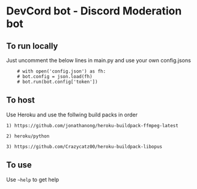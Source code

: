 # DevCord bot  - Discord Moderation bot

## To run locally

Just uncomment  the below lines in main.py
and use your own config.jsons

```
    # with open('config.json') as fh:
    # bot.config = json.load(fh)
    # bot.run(bot.config['token'])
```

## To host

Use Heroku and use the follwing build packs in order

```
1) https://github.com/jonathanong/heroku-buildpack-ffmpeg-latest

2) heroku/python

3) https://github.com/Crazycatz00/heroku-buildpack-libopus

```
## To use

Use ```~help``` to get help
